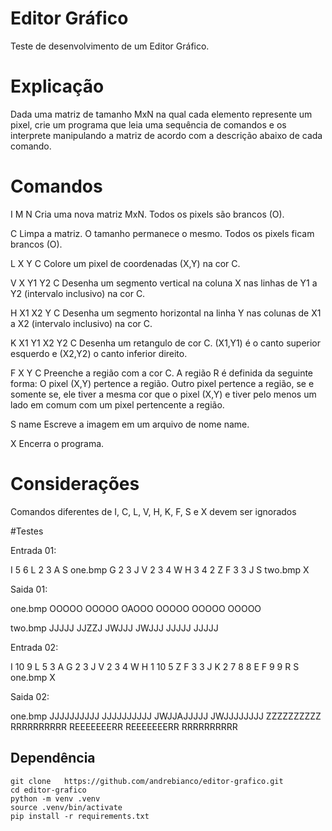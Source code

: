 # Editor Gráfico

Teste de desenvolvimento de um Editor Gráfico.

# Explicação

Dada uma matriz de tamanho MxN na qual cada elemento represente um pixel, crie
um programa que leia uma sequência de comandos e os interprete manipulando a
matriz de acordo com a descrição abaixo de cada comando.

# Comandos

I M N
Cria uma nova matriz MxN. Todos os pixels são brancos (O).

C
Limpa a matriz. O tamanho permanece o mesmo. Todos os pixels ficam brancos (O).

L X Y C
Colore um pixel de coordenadas (X,Y) na cor C.

V X Y1 Y2 C
Desenha um segmento vertical na coluna X nas linhas de Y1 a Y2 (intervalo
inclusivo) na cor C.

H X1 X2 Y C
Desenha um segmento horizontal na linha Y nas colunas de X1 a X2 (intervalo
inclusivo) na cor C.

K X1 Y1 X2 Y2 C
Desenha um retangulo de cor C. (X1,Y1) é o canto superior esquerdo e (X2,Y2) o
canto inferior direito.

F X Y C
Preenche a região com a cor C. A região R é definida da seguinte forma:
O pixel (X,Y) pertence a região. Outro pixel pertence a região, se e somente
se, ele tiver a mesma cor que o pixel (X,Y) e tiver pelo menos um lado em comum
com um pixel pertencente a região.

S name
Escreve a imagem em um arquivo de nome name.

X
Encerra o programa.

# Considerações

Comandos diferentes de I, C, L, V, H, K, F, S e X devem ser ignorados

#Testes

Entrada 01:

I 5 6
L 2 3 A
S one.bmp
G 2 3 J
V 2 3 4 W
H 3 4 2 Z
F 3 3 J
S two.bmp
X

Saida 01:

one.bmp
OOOOO
OOOOO
OAOOO
OOOOO
OOOOO
OOOOO

two.bmp
JJJJJ
JJZZJ
JWJJJ
JWJJJ
JJJJJ
JJJJJ

Entrada 02:

I 10 9
L 5 3 A
G 2 3 J
V 2 3 4 W
H 1 10 5 Z
F 3 3 J
K 2 7 8 8 E
F 9 9 R
S one.bmp
X

Saida 02:

one.bmp
JJJJJJJJJJ
JJJJJJJJJJ
JWJJAJJJJJ
JWJJJJJJJJ
ZZZZZZZZZZ
RRRRRRRRRR
REEEEEEERR
REEEEEEERR
RRRRRRRRRR

## Dependência

```console
git clone	https://github.com/andrebianco/editor-grafico.git
cd editor-grafico
python -m venv .venv
source .venv/bin/activate
pip install -r requirements.txt
```
